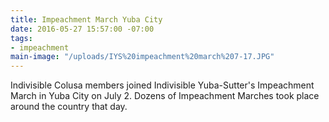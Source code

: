 ```yaml
---
title: Impeachment March Yuba City
date: 2016-05-27 15:57:00 -07:00
tags:
- impeachment
main-image: "/uploads/IYS%20impeachment%20march%207-17.JPG"
---
```


Indivisible Colusa members joined Indivisible Yuba-Sutter's Impeachment March in Yuba City on July 2. Dozens of Impeachment Marches took place around the country that day. 